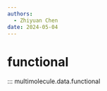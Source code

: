 ```yaml
---
authors:
  - Zhiyuan Chen
date: 2024-05-04
---
```


# functional

::: multimolecule.data.functional
